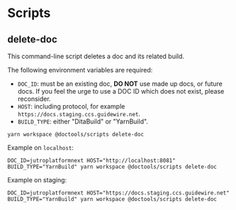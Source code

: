 # Scripts

## delete-doc

This command-line script deletes a doc and its related build.

The following environment variables are required:

- `DOC_ID`: must be an existing doc, **DO NOT** use made up docs, or future
  docs. If you feel the urge to use a DOC ID which does not exist, please
  reconsider.
- `HOST`: including protocol, for example
  `https://docs.staging.ccs.guidewire.net`.
- `BUILD_TYPE`: either "DitaBuild" or "YarnBuild".

```
yarn workspace @doctools/scripts delete-doc
```

Example on `localhost`:

```
DOC_ID=jutroplatformnext HOST="http://localhost:8081" BUILD_TYPE="YarnBuild" yarn workspace @doctools/scripts delete-doc
```

Example on staging:

```
DOC_ID=jutroplatformnext HOST="https://docs.staging.ccs.guidewire.net" BUILD_TYPE="YarnBuild" yarn workspace @doctools/scripts delete-doc
```

